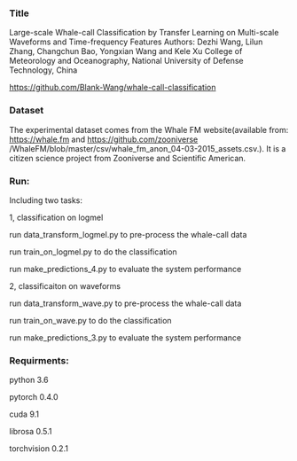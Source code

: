 ### Title
Large-scale Whale-call Classification by Transfer Learning on Multi-scale Waveforms and Time-frequency Features
Authors: Dezhi Wang, Lilun Zhang, Changchun Bao, Yongxian Wang and Kele Xu
College of Meteorology and Oceanography, National University of Defense Technology, China

https://github.com/Blank-Wang/whale-call-classification

### Dataset
The experimental dataset comes from the Whale FM website(available from: https://whale.fm and https://github.com/zooniverse /WhaleFM/blob/master/csv/whale_fm_anon_04-03-2015_assets.csv.). It is a citizen science project from Zooniverse and Scientific American.


### Run:

Including two tasks:

1, classification on logmel

run data_transform_logmel.py to pre-process the whale-call data

run train_on_logmel.py to do the classification

run make_predictions_4.py to evaluate the system performance


2, classificaiton on waveforms

run data_transform_wave.py to pre-process the whale-call data

run train_on_wave.py to do the classification

run make_predictions_3.py to evaluate the system performance

### Requirments:

python 3.6

pytorch 0.4.0

cuda 9.1

librosa 0.5.1

torchvision 0.2.1

